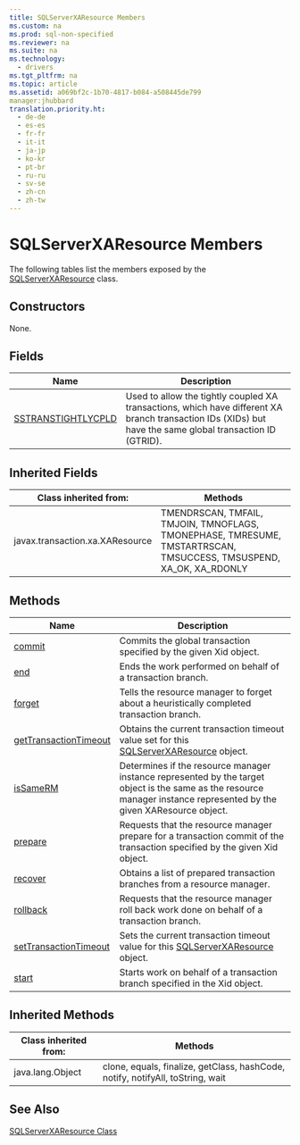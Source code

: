 ```yaml
---
title: SQLServerXAResource Members
ms.custom: na
ms.prod: sql-non-specified
ms.reviewer: na
ms.suite: na
ms.technology: 
  - drivers
ms.tgt_pltfrm: na
ms.topic: article
ms.assetid: a069bf2c-1b70-4817-b084-a508445de799
manager:jhubbard
translation.priority.ht: 
  - de-de
  - es-es
  - fr-fr
  - it-it
  - ja-jp
  - ko-kr
  - pt-br
  - ru-ru
  - sv-se
  - zh-cn
  - zh-tw
---
```

# SQLServerXAResource Members
  The following tables list the members exposed by the [SQLServerXAResource](../content/SQLServerXAResource-Class.md) class.  
  
## Constructors  
 None.  
  
## Fields  
  
|Name|Description|  
|----------|-----------------|  
|[SSTRANSTIGHTLYCPLD](../content/SSTRANSTIGHTLYCPLD-Field--SQLServerXAResource-.md)|Used to allow the tightly coupled XA transactions, which have different XA branch transaction IDs \(XIDs\) but have the same global transaction ID \(GTRID\).|  
  
## Inherited Fields  
  
|Class inherited from:|Methods|  
|---------------------------|-------------|  
|javax.transaction.xa.XAResource|TMENDRSCAN, TMFAIL, TMJOIN, TMNOFLAGS, TMONEPHASE, TMRESUME, TMSTARTRSCAN, TMSUCCESS, TMSUSPEND, XA\_OK, XA\_RDONLY|  
  
## Methods  
  
|Name|Description|  
|----------|-----------------|  
|[commit](../content/commit-Method--SQLServerXAResource-.md)|Commits the global transaction specified by the given Xid object.|  
|[end](../content/end-Method--SQLServerXAResource-.md)|Ends the work performed on behalf of a transaction branch.|  
|[forget](../content/forget-Method--SQLServerXAResource-.md)|Tells the resource manager to forget about a heuristically completed transaction branch.|  
|[getTransactionTimeout](../content/getTransactionTimeout-Method--SQLServerXAResource-.md)|Obtains the current transaction timeout value set for this [SQLServerXAResource](../content/SQLServerXAResource-Class.md) object.|  
|[isSameRM](../content/isSameRM-Method--SQLServerXAResource-.md)|Determines if the resource manager instance represented by the target object is the same as the resource manager instance represented by the given XAResource object.|  
|[prepare](../content/prepare-Method--SQLServerXAResource-.md)|Requests that the resource manager prepare for a transaction commit of the transaction specified by the given Xid object.|  
|[recover](../content/recover-Method--SQLServerXAResource-.md)|Obtains a list of prepared transaction branches from a resource manager.|  
|[rollback](../content/rollback-Method--SQLServerXAResource-.md)|Requests that the resource manager roll back work done on behalf of a transaction branch.|  
|[setTransactionTimeout](../content/setTransactionTimeout-Method--SQLServerXAResource-.md)|Sets the current transaction timeout value for this [SQLServerXAResource](../content/SQLServerXAResource-Class.md) object.|  
|[start](../content/start-Method--SQLServerXAResource-.md)|Starts work on behalf of a transaction branch specified in the Xid object.|  
  
## Inherited Methods  
  
|Class inherited from:|Methods|  
|---------------------------|-------------|  
|java.lang.Object|clone, equals, finalize, getClass, hashCode, notify, notifyAll, toString, wait|  
  
## See Also  
 [SQLServerXAResource Class](../content/SQLServerXAResource-Class.md)  
  
  
